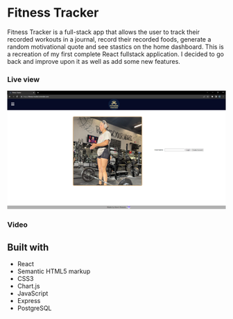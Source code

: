 # Fitness Tracker

Fitness Tracker is a full-stack app that allows the user to track their recorded workouts in a journal, record their recorded foods, generate a random motivational quote and see stastics on the home dashboard.
This is a recreation of my first complete React fullstack application. I decided to go back and improve upon it as well as add some new features.

### Live view

[![Webpage](/public/Fitness.png)](https://fitness-tracker-2-0.onrender.com/)

### Video



## Built with

- React
- Semantic HTML5 markup
- CSS3
- Chart.js
- JavaScript
- Express
- PostgreSQL
